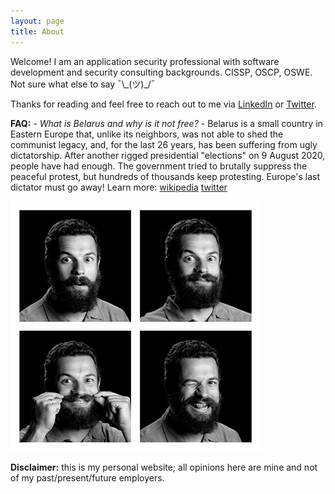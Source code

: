 ```yaml
---
layout: page
title: About
---
```


Welcome! I am an application security professional with software development and security consulting backgrounds. CISSP, OSCP, OSWE. Not sure what else to say ¯\\\_(ツ)\_/¯

Thanks for reading and feel free to reach out to me via [LinkedIn](https://linkedin.com/in/kojenov) or [Twitter](https://twitter.com/kojenov).

**FAQ:** *- What is Belarus and why is it not free?* - Belarus is a small country in Eastern Europe that, unlike its neighbors, was not able to shed the communist legacy, and, for the last 26 years, has been suffering from ugly dictatorship. After another rigged presidential "elections" on 9 August 2020, people have had enough. The government tried to brutally suppress the peaceful protest, but hundreds of thousands keep protesting. Europe's last dictator must go away! Learn more: [wikipedia](https://en.wikipedia.org/wiki/2020_Belarusian_protests) [twitter](https://twitter.com/search?q=%23belarus)

![Alexei](/assets/Alexei-4-sm.jpg)

**Disclaimer:** this is my personal website; all opinions here are mine and not of my past/present/future employers.
